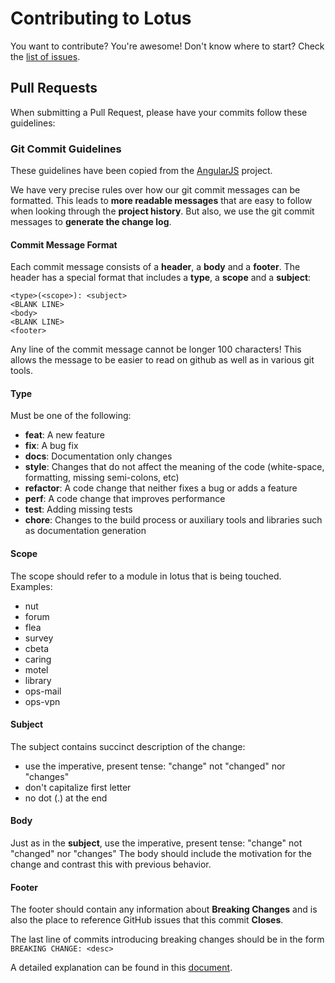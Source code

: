 # Contributing to Lotus

You want to contribute? You're awesome! Don't know where to start? Check the [list of issues](https://github.com/saturn-xiv/lotus/issues).

## Pull Requests

When submitting a Pull Request, please have your commits follow these guidelines:

### Git Commit Guidelines

These guidelines have been copied from the [AngularJS](https://github.com/angular/angular.js/blob/master/CONTRIBUTING.md#-git-commit-guidelines)
project.

We have very precise rules over how our git commit messages can be formatted.  This leads to **more
readable messages** that are easy to follow when looking through the **project history**.  But also,
we use the git commit messages to **generate the change log**.

#### Commit Message Format

Each commit message consists of a **header**, a **body** and a **footer**.  The header has a special
format that includes a **type**, a **scope** and a **subject**:

    <type>(<scope>): <subject>
    <BLANK LINE>
    <body>
    <BLANK LINE>
    <footer>

Any line of the commit message cannot be longer 100 characters! This allows the message to be easier
to read on github as well as in various git tools.

#### Type

Must be one of the following:

-   **feat**: A new feature
-   **fix**: A bug fix
-   **docs**: Documentation only changes
-   **style**: Changes that do not affect the meaning of the code (white-space, formatting, missing semi-colons, etc)
-   **refactor**: A code change that neither fixes a bug or adds a feature
-   **perf**: A code change that improves performance
-   **test**: Adding missing tests
-   **chore**: Changes to the build process or auxiliary tools and libraries such as documentation generation

#### Scope

The scope should refer to a module in lotus that is being touched. Examples:

-   nut
-   forum
-   flea
-   survey
-   cbeta
-   caring
-   motel
-   library
-   ops-mail
-   ops-vpn

#### Subject

The subject contains succinct description of the change:

-   use the imperative, present tense: "change" not "changed" nor "changes"
-   don't capitalize first letter
-   no dot (.) at the end

#### Body

Just as in the **subject**, use the imperative, present tense: "change" not "changed" nor "changes"
The body should include the motivation for the change and contrast this with previous behavior.

#### Footer

The footer should contain any information about **Breaking Changes** and is also the place to
reference GitHub issues that this commit **Closes**.

The last line of commits introducing breaking changes should be in the form `BREAKING CHANGE: <desc>`

A detailed explanation can be found in this [document][commit-message-format].

[commit-message-format]: https://docs.google.com/document/d/1QrDFcIiPjSLDn3EL15IJygNPiHORgU1_OOAqWjiDU5Y/edit#
